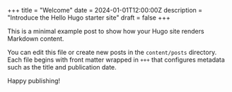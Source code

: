 +++
title = "Welcome"
date = 2024-01-01T12:00:00Z
description = "Introduce the Hello Hugo starter site"
draft = false
+++

This is a minimal example post to show how your Hugo site renders Markdown content.

You can edit this file or create new posts in the `content/posts` directory. Each file begins with front matter wrapped in `+++` that configures metadata such as the title and publication date.

Happy publishing!

